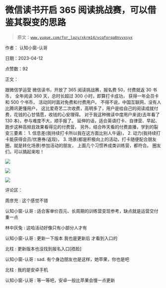 # 微信读书开启 365 阅读挑战赛，可以借鉴其裂变的思路

> 原文：[`www.yuque.com/for_lazy/xkrm14/vcqforqa8nvvxsyx`](https://www.yuque.com/for_lazy/xkrm14/vcqforqa8nvvxsyx)

作者： 认知小窗-认哥

日期：2023-04-12

点赞数：92

正文：

跟微信学运营 微信读书，开放了 365 阅读挑战赛，报名费 50，付费就返 30 书币， 全年阅读 360 天，总时长超过 300 小时，即算打卡成功， 获得一年会员卡和 500 个书币， 活动同时面对免费和付费用户。 不得不说，中国互联网，没有人比腾讯更懂用户， 这比爱奇艺二次收费，高明多了，用户是给自己的阅读成就付费，花钱的心甘情愿，收钱的心安理得。 对于我这种微读中度用户来说(去年看了 130 本)，参与难度不大，顺手报了。 延伸的话，适合英语打卡、自律营、早起、跑步这种高频且效果看得见的付费营， 另外，结合昨天看的付费直播，学到的裂变三要素： 1\. 信息差(我持续打卡所以我在这方面比别人牛逼)， 2\. 动力(我持续打卡能获得会员/优惠券/返现)， 3. 场景(都是积极向上的活动，打卡随便配合朋友圈，就是转化场景)参加活动的朋友， 上面几个习惯养成类训练营，都符合。 圈友们，可以搞起来啦！

![](img/bea2e0675a99a48a69dd2fbc12248f72.png)

![](img/cc239cab9f805d55fc908fcc289d0457.png)

![](img/94174b8a35039a85fcf4ee43483d616e.png)

评论区：

周彦充 : 这个感觉不错

认知小窗-认哥 : 适合客单价百元、长周期的训练营变现参考，缺点就是运营交付重一点

林中灰兔 : 这哈活动好像只有小部分人才有

认知小窗-认哥 : 更新一下版本 我也是更新后 才看到入口的

北柱 : 更新版本也没找到报名入口[捂脸]

认知小窗-认哥 : sad. 有个身边朋友也是这样，她苹果，你也是吧

北柱 : 我的是安卓手机

认知小窗-认哥 : 等一等吧，安卓一般比苹果会慢一点更新

